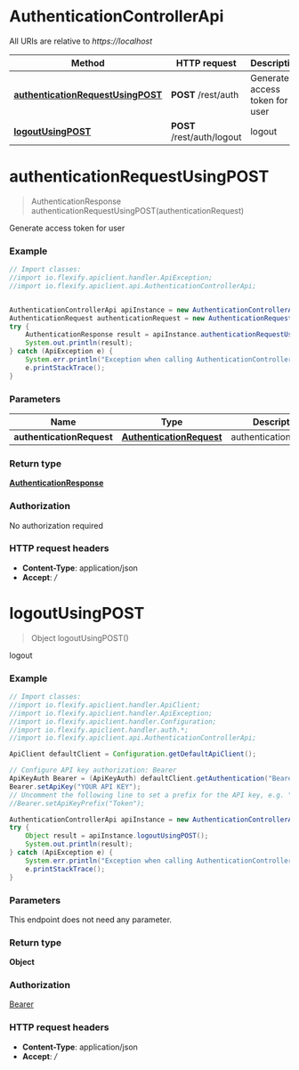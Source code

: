 # AuthenticationControllerApi

All URIs are relative to *https://localhost*

Method | HTTP request | Description
------------- | ------------- | -------------
[**authenticationRequestUsingPOST**](AuthenticationControllerApi.md#authenticationRequestUsingPOST) | **POST** /rest/auth | Generate access token for user
[**logoutUsingPOST**](AuthenticationControllerApi.md#logoutUsingPOST) | **POST** /rest/auth/logout | logout


<a name="authenticationRequestUsingPOST"></a>
# **authenticationRequestUsingPOST**
> AuthenticationResponse authenticationRequestUsingPOST(authenticationRequest)

Generate access token for user

### Example
```java
// Import classes:
//import io.flexify.apiclient.handler.ApiException;
//import io.flexify.apiclient.api.AuthenticationControllerApi;


AuthenticationControllerApi apiInstance = new AuthenticationControllerApi();
AuthenticationRequest authenticationRequest = new AuthenticationRequest(); // AuthenticationRequest | authenticationRequest
try {
    AuthenticationResponse result = apiInstance.authenticationRequestUsingPOST(authenticationRequest);
    System.out.println(result);
} catch (ApiException e) {
    System.err.println("Exception when calling AuthenticationControllerApi#authenticationRequestUsingPOST");
    e.printStackTrace();
}
```

### Parameters

Name | Type | Description  | Notes
------------- | ------------- | ------------- | -------------
 **authenticationRequest** | [**AuthenticationRequest**](AuthenticationRequest.md)| authenticationRequest |

### Return type

[**AuthenticationResponse**](AuthenticationResponse.md)

### Authorization

No authorization required

### HTTP request headers

 - **Content-Type**: application/json
 - **Accept**: */*

<a name="logoutUsingPOST"></a>
# **logoutUsingPOST**
> Object logoutUsingPOST()

logout

### Example
```java
// Import classes:
//import io.flexify.apiclient.handler.ApiClient;
//import io.flexify.apiclient.handler.ApiException;
//import io.flexify.apiclient.handler.Configuration;
//import io.flexify.apiclient.handler.auth.*;
//import io.flexify.apiclient.api.AuthenticationControllerApi;

ApiClient defaultClient = Configuration.getDefaultApiClient();

// Configure API key authorization: Bearer
ApiKeyAuth Bearer = (ApiKeyAuth) defaultClient.getAuthentication("Bearer");
Bearer.setApiKey("YOUR API KEY");
// Uncomment the following line to set a prefix for the API key, e.g. "Token" (defaults to null)
//Bearer.setApiKeyPrefix("Token");

AuthenticationControllerApi apiInstance = new AuthenticationControllerApi();
try {
    Object result = apiInstance.logoutUsingPOST();
    System.out.println(result);
} catch (ApiException e) {
    System.err.println("Exception when calling AuthenticationControllerApi#logoutUsingPOST");
    e.printStackTrace();
}
```

### Parameters
This endpoint does not need any parameter.

### Return type

**Object**

### Authorization

[Bearer](../README.md#Bearer)

### HTTP request headers

 - **Content-Type**: application/json
 - **Accept**: */*

